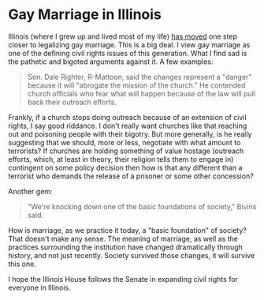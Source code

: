 
# Gay Marriage in Illinois

Illinois (where I grew up and lived most of my life) [has
moved](http://www.chicagotribune.com/news/politics/clout/chi-illinois-senate-approves-gay-marriage-20130214,0,5929022.story)
one step closer to legalizing gay marriage. This is a big deal. I view gay
marriage as one of the defining civil rights issues of this generation. What I
find sad is the pathetic and bigoted arguments against it. A few examples:

  > Sen. Dale Righter, R-Mattoon, said the changes represent a "danger" because
  > it will "abrogate the mission of the church." He contended church officials
  > who fear what will happen because of the law will pull back their outreach
  > efforts.

Frankly, if a church stops doing outreach because of an extension of civil
rights, I say good riddance. I don't really want churches like that reaching
out and poisoning people with their bigotry. But more generally, is he really
suggesting that we should, more or less, negotiate with what amount to
terrorists? If churches are holding something of value hostage (outreach
efforts, which, at least in theory, their religion tells them to engage in)
contingent on some policy decision then how is that any different than a
terrorist who demands the release of a prisoner or some other concession?

Another gem:

  > "We're knocking down one of the basic foundations of society," Bivins said.

How is marriage, as we practice it today, a "basic foundation" of society? That
doesn't make any sense. The meaning of marriage, as well as the practices
surrounding the institution have changed dramatically through history, and not
just recently. Society survived those changes, it will survive this one.

I hope the Illinois House follows the Senate in expanding civil rights for
everyone in Illinois.
